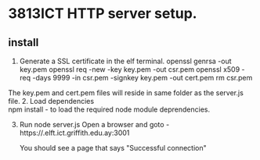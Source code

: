 # 3813ICT HTTP server setup.

## install

1. Generate a SSL certificate in the elf terminal.
     openssl genrsa -out key.pem
     openssl req -new -key key.pem -out csr.pem
     openssl x509 -req -days 9999 -in csr.pem -signkey key.pem -out cert.pem
     rm csr.pem

The key.pem and cert.pem files will reside in same folder as the server.js file.
2. Load dependencies  
     npm install  - to load the required node module deprendencies.

3. Run
    node server.js
    Open a browser and goto - https://<your snumber>.elft.ict.griffith.edu.ay:3001

    You should see a page that says "Successful connection"